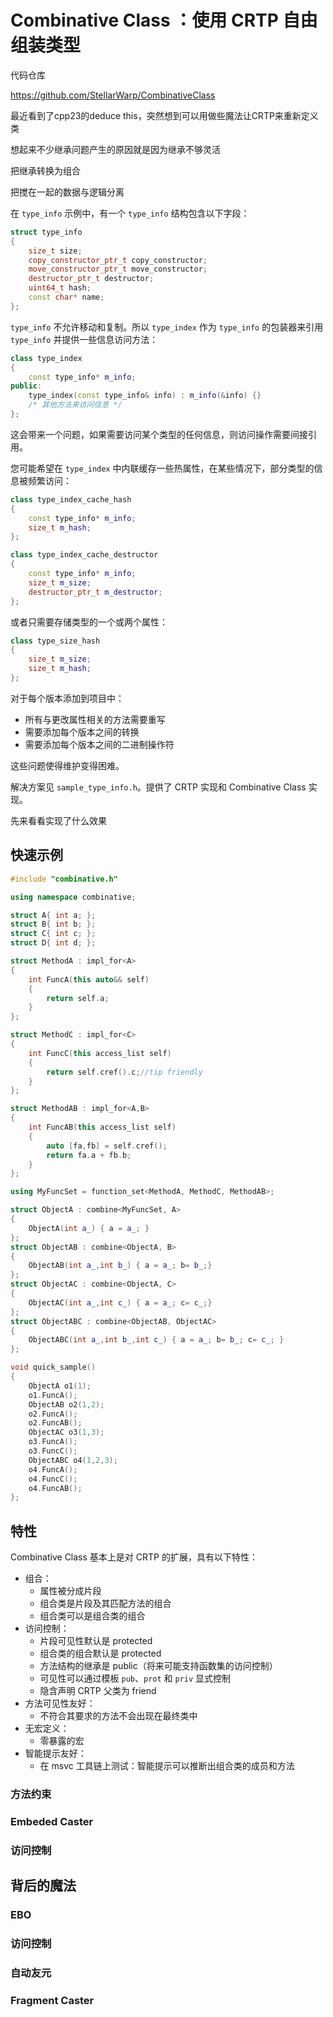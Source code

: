 # Combinative Class ：使用 CRTP 自由组装类型

代码仓库

https://github.com/StellarWarp/CombinativeClass

最近看到了cpp23的deduce this，突然想到可以用做些魔法让CRTP来重新定义类

想起来不少继承问题产生的原因就是因为继承不够灵活

把继承转换为组合

把搅在一起的数据与逻辑分离


在 `type_info` 示例中，有一个 `type_info` 结构包含以下字段：

```cpp
struct type_info
{
    size_t size;
    copy_constructor_ptr_t copy_constructor;
    move_constructor_ptr_t move_constructor;
    destructor_ptr_t destructor;
    uint64_t hash;
    const char* name;
};
```

`type_info` 不允许移动和复制。所以 `type_index` 作为 `type_info` 的包装器来引用 `type_info` 并提供一些信息访问方法：

```cpp
class type_index
{
    const type_info* m_info;
public:
    type_index(const type_info& info) : m_info(&info) {}
    /* 其他方法来访问信息 */
};
```

这会带来一个问题，如果需要访问某个类型的任何信息，则访问操作需要间接引用。

您可能希望在 `type_index` 中内联缓存一些热属性，在某些情况下，部分类型的信息被频繁访问：

```cpp
class type_index_cache_hash
{
    const type_info* m_info;
    size_t m_hash;
};

class type_index_cache_destructor
{
    const type_info* m_info;
    size_t m_size;
    destructor_ptr_t m_destructor;
};
```

或者只需要存储类型的一个或两个属性：

```cpp
class type_size_hash
{
    size_t m_size;
    size_t m_hash;
};
```

对于每个版本添加到项目中：

- 所有与更改属性相关的方法需要重写
- 需要添加每个版本之间的转换
- 需要添加每个版本之间的二进制操作符

这些问题使得维护变得困难。

解决方案见 `sample_type_info.h`。提供了 CRTP 实现和 Combinative Class 实现。


先来看看实现了什么效果

## 快速示例

```cpp
#include "combinative.h"

using namespace combinative;

struct A{ int a; };
struct B{ int b; };
struct C{ int c; };
struct D{ int d; };

struct MethodA : impl_for<A>
{
    int FuncA(this auto&& self)
    {
        return self.a;
    }
};

struct MethodC : impl_for<C>
{
    int FuncC(this access_list self)
    {
        return self.cref().c;//tip friendly
    }
};

struct MethodAB : impl_for<A,B>
{
    int FuncAB(this access_list self)
    {
        auto [fa,fb] = self.cref();
        return fa.a + fb.b;
    }
};

using MyFuncSet = function_set<MethodA, MethodC, MethodAB>;

struct ObjectA : combine<MyFuncSet, A>
{
    ObjectA(int a_) { a = a_; }
};
struct ObjectAB : combine<ObjectA, B>
{
    ObjectAB(int a_,int b_) { a = a_; b= b_;}
};
struct ObjectAC : combine<ObjectA, C>
{
    ObjectAC(int a_,int c_) { a = a_; c= c_;}
};
struct ObjectABC : combine<ObjectAB, ObjectAC>
{
    ObjectABC(int a_,int b_,int c_) { a = a_; b= b_; c= c_; }
};

void quick_sample()
{
    ObjectA o1(1);
    o1.FuncA();
    ObjectAB o2(1,2);
    o2.FuncA();
    o2.FuncAB();
    ObjectAC o3(1,3);
    o3.FuncA();
    o3.FuncC();
    ObjectABC o4(1,2,3);
    o4.FuncA();
    o4.FuncC();
    o4.FuncAB();
};
```

## 特性

Combinative Class 基本上是对 CRTP 的扩展，具有以下特性：

- 组合：
  - 属性被分成片段
  - 组合类是片段及其匹配方法的组合
  - 组合类可以是组合类的组合
- 访问控制：
  - 片段可见性默认是 protected
  - 组合类的组合默认是 protected
  - 方法结构的继承是 public（将来可能支持函数集的访问控制）
  - 可见性可以通过模板 `pub`、`prot` 和 `priv` 显式控制
  - 隐含声明 CRTP 父类为 friend
- 方法可见性友好：
  - 不符合其要求的方法不会出现在最终类中
- 无宏定义：
  - 零暴露的宏
- 智能提示友好：
  - 在 msvc 工具链上测试：智能提示可以推断出组合类的成员和方法

### 方法约束

### Embeded Caster

### 访问控制



## 背后的魔法

### EBO

### 访问控制

### 自动友元

### Fragment Caster



